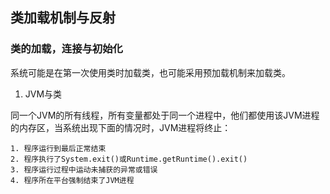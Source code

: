## 类加载机制与反射

### 类的加载，连接与初始化

系统可能是在第一次使用类时加载类，也可能采用预加载机制来加载类。

1. JVM与类

同一个JVM的所有线程，所有变量都处于同一个进程中，他们都使用该JVM进程的内存区，当系统出现下面的情况时，JVM进程将终止：

	1. 程序运行到最后正常结束
	2. 程序执行了System.exit()或Runtime.getRuntime().exit()
	3. 程序运行过程中运动未捕获的异常或错误
	4. 程序所在平台强制结束了JVM进程













